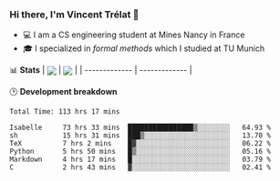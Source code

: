 ### Hi there, I'm Vincent Trélat 👋
 - 💻 I am a CS engineering student at Mines Nancy in France
 - 🎓 I specialized in *formal methods* which I studied at TU Munich

📊 **Stats**
| <img align="center" src="https://readme-stats.clckblog.space/api?username=VTrelat&show_icons=true&include_all_commits=true&theme=tokyonight&hide_border=true" /> | <img align="center" src="https://readme-stats.clckblog.space/api/top-langs/?username=VTrelat&layout=compact&theme=tokyonight&hide_border=true&exclude_repo=ElevatorSimulator" /> |
| ------------- | ------------- |

🕑 **Development breakdown**
<!--START_SECTION:waka-->

```text
Total Time: 113 hrs 17 mins

Isabelle     73 hrs 33 mins  ████████████████▒░░░░░░░░   64.93 %
sh           15 hrs 31 mins  ███▒░░░░░░░░░░░░░░░░░░░░░   13.70 %
TeX          7 hrs 2 mins    █▓░░░░░░░░░░░░░░░░░░░░░░░   06.22 %
Python       5 hrs 50 mins   █▒░░░░░░░░░░░░░░░░░░░░░░░   05.16 %
Markdown     4 hrs 17 mins   █░░░░░░░░░░░░░░░░░░░░░░░░   03.79 %
C            2 hrs 43 mins   ▓░░░░░░░░░░░░░░░░░░░░░░░░   02.41 %
```

<!--END_SECTION:waka-->
